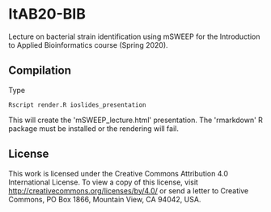 # ItAB20-BIB
Lecture on bacterial strain identification using mSWEEP for the
Introduction to Applied Bioinformatics course (Spring 2020).

## Compilation
Type
```
Rscript render.R ioslides_presentation
```
This will create the 'mSWEEP_lecture.html' presentation. The
'rmarkdown' R package must be installed or the rendering will fail.

## License
This work is licensed under the Creative Commons Attribution 4.0
International License. To view a copy of this license, visit
http://creativecommons.org/licenses/by/4.0/ or send a letter to
Creative Commons, PO Box 1866, Mountain View, CA 94042, USA.
